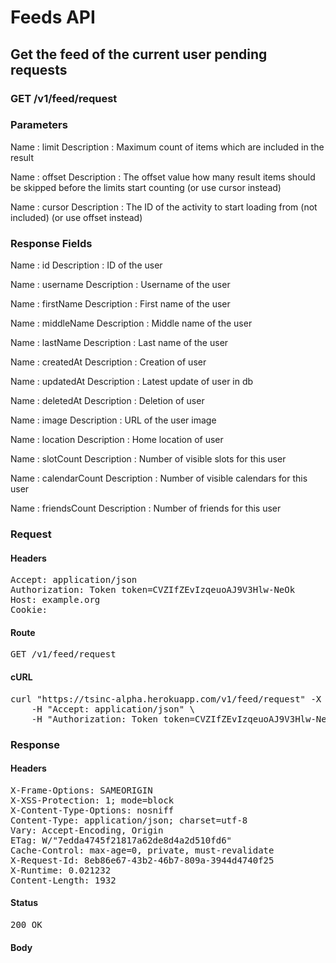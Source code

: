 # Feeds API

## Get the feed of the current user pending requests

### GET /v1/feed/request

### Parameters

Name : limit
Description : Maximum count of items which are included in the result

Name : offset
Description : The offset value how many result items should be skipped before the limits start counting (or use cursor instead)

Name : cursor
Description : The ID of the activity to start loading from (not included) (or use offset instead)


### Response Fields

Name : id
Description : ID of the user

Name : username
Description : Username of the user

Name : firstName
Description : First name of the user

Name : middleName
Description : Middle name of the user

Name : lastName
Description : Last name of the user

Name : createdAt
Description : Creation of user

Name : updatedAt
Description : Latest update of user in db

Name : deletedAt
Description : Deletion of user

Name : image
Description : URL of the user image

Name : location
Description : Home location of user

Name : slotCount
Description : Number of visible slots for this user

Name : calendarCount
Description : Number of visible calendars for this user

Name : friendsCount
Description : Number of friends for this user

### Request

#### Headers

<pre>Accept: application/json
Authorization: Token token=CVZIfZEvIzqeuoAJ9V3Hlw-NeOk
Host: example.org
Cookie: </pre>

#### Route

<pre>GET /v1/feed/request</pre>

#### cURL

<pre class="request">curl &quot;https://tsinc-alpha.herokuapp.com/v1/feed/request&quot; -X GET \
	-H &quot;Accept: application/json&quot; \
	-H &quot;Authorization: Token token=CVZIfZEvIzqeuoAJ9V3Hlw-NeOk&quot;</pre>

### Response

#### Headers

<pre>X-Frame-Options: SAMEORIGIN
X-XSS-Protection: 1; mode=block
X-Content-Type-Options: nosniff
Content-Type: application/json; charset=utf-8
Vary: Accept-Encoding, Origin
ETag: W/&quot;7edda4745f21817a62de8d4a2d510fd6&quot;
Cache-Control: max-age=0, private, must-revalidate
X-Request-Id: 8eb86e67-43b2-46b7-809a-3944d4740f25
X-Runtime: 0.021232
Content-Length: 1932</pre>

#### Status

<pre>200 OK</pre>

#### Body

```javascript

```
